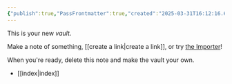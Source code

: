 ```yaml
---
{"publish":true,"PassFrontmatter":true,"created":"2025-03-31T16:12:16.690+03:00","updated":"2025-03-31T17:18:30.206+03:00"}
---
```


This is your new *vault*.

Make a note of something, [[create a link\|create a link]], or try [the Importer](https://help.obsidian.md/Plugins/Importer)!

When you're ready, delete this note and make the vault your own.

- [[index\|index]]


